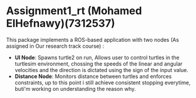 # Assignment1_rt  (Mohamed ElHefnawy)(7312537)

This package implements a ROS-based application with two nodes (As assigned in Our research track course) :
- **UI Node**: Spawns turtle2 on run, Allows user to control turtles in the turtlesim environment, chossing the speeds of the linear and angular velocities and the direction is dictated using the sign of the input value.
- **Distance Node**: Monitors distance between turtles and enforces constraints, up to this point i still achieve consistent stopping everytime, buti'm working on understanding the reason why.
